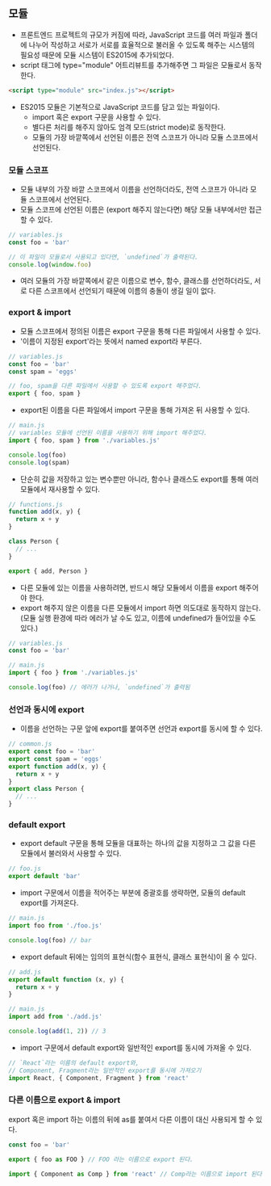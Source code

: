 ## 모듈

- 프론트엔드 프로젝트의 규모가 커짐에 따라, JavaScript 코드를 여러 파일과 폴더에 나누어 작성하고 서로가 서로를 효율적으로 불러올 수 있도록 해주는 시스템의 필요성 때문에 모듈 시스템이 ES2015에 추가되었다.
- script 태그에 type="module" 어트리뷰트를 추가해주면 그 파일은 모듈로서 동작한다.

```html
<script type="module" src="index.js"></script>
```

- ES2015 모듈은 기본적으로 JavaScript 코드를 담고 있는 파일이다.
  - import 혹은 export 구문을 사용할 수 있다.
  - 별다른 처리를 해주지 않아도 엄격 모드(strict mode)로 동작한다.
  - 모듈의 가장 바깥쪽에서 선언된 이름은 전역 스코프가 아니라 모듈 스코프에서 선언된다.

### 모듈 스코프

- 모듈 내부의 가장 바깥 스코프에서 이름을 선언하더라도, 전역 스코프가 아니라 모듈 스코프에서 선언된다.
- 모듈 스코프에 선언된 이름은 (export 해주지 않는다면) 해당 모듈 내부에서만 접근할 수 있다.

```js
// variables.js
const foo = 'bar'

// 이 파일이 모듈로서 사용되고 있다면, `undefined`가 출력된다.
console.log(window.foo)
```

- 여러 모듈의 가장 바깥쪽에서 같은 이름으로 변수, 함수, 클래스를 선언하더라도, 서로 다른 스코프에서 선언되기 때문에 이름의 충돌이 생길 일이 없다.

### export & import

- 모듈 스코프에서 정의된 이름은 export 구문을 통해 다른 파일에서 사용할 수 있다.
- '이름이 지정된 export'라는 뜻에서 named export라 부른다.

```js
// variables.js
const foo = 'bar'
const spam = 'eggs'

// foo, spam을 다른 파일에서 사용할 수 있도록 export 해주었다.
export { foo, spam }
```

- export된 이름을 다른 파일에서 import 구문을 통해 가져온 뒤 사용할 수 있다.

```js
// main.js
// variables 모듈에 선언된 이름을 사용하기 위해 import 해주었다.
import { foo, spam } from './variables.js'

console.log(foo)
console.log(spam)
```

- 단순히 값을 저장하고 있는 변수뿐만 아니라, 함수나 클래스도 export를 통해 여러 모듈에서 재사용할 수 있다.

```js
// functions.js
function add(x, y) {
  return x + y
}

class Person {
  // ...
}

export { add, Person }
```

- 다른 모듈에 있는 이름을 사용하려면, 반드시 해당 모듈에서 이름을 export 해주어야 한다.
- export 해주지 않은 이름을 다른 모듈에서 import 하면 의도대로 동작하지 않는다. (모듈 실행 환경에 따라 에러가 날 수도 있고, 이름에 undefined가 들어있을 수도 있다.)

```js
// variables.js
const foo = 'bar'

// main.js
import { foo } from './variables.js'

console.log(foo) // 에러가 나거나, `undefined`가 출력됨
```

### 선언과 동시에 export

- 이름을 선언하는 구문 앞에 export를 붙여주면 선언과 export를 동시에 할 수 있다.

```js
// common.js
export const foo = 'bar'
export const spam = 'eggs'
export function add(x, y) {
  return x + y
}
export class Person {
  // ...
}
```

### default export

- export default 구문을 통해 모듈을 대표하는 하나의 값을 지정하고 그 값을 다른 모듈에서 불러와서 사용할 수 있다.

```js
// foo.js
export default 'bar'
```

- import 구문에서 이름을 적어주는 부분에 중괄호를 생략하면, 모듈의 default export를 가져온다.

```js
// main.js
import foo from './foo.js'

console.log(foo) // bar
```

- export default 뒤에는 임의의 표현식(함수 표현식, 클래스 표현식)이 올 수 있다.

```js
// add.js
export default function (x, y) {
  return x + y
}

// main.js
import add from './add.js'

console.log(add(1, 2)) // 3
```

- import 구문에서 default export와 일반적인 export를 동시에 가져올 수 있다.

```js
// `React`라는 이름의 default export와,
// Component, Fragment라는 일반적인 export를 동시에 가져오기
import React, { Component, Fragment } from 'react'
```

### 다른 이름으로 export & import

export 혹은 import 하는 이름의 뒤에 as를 붙여서 다른 이름이 대신 사용되게 할 수 있다.

```js
const foo = 'bar'

export { foo as FOO } // FOO 라는 이름으로 export 된다.
```

```js
import { Component as Comp } from 'react' // Comp라는 이름으로 import 된다.
```
